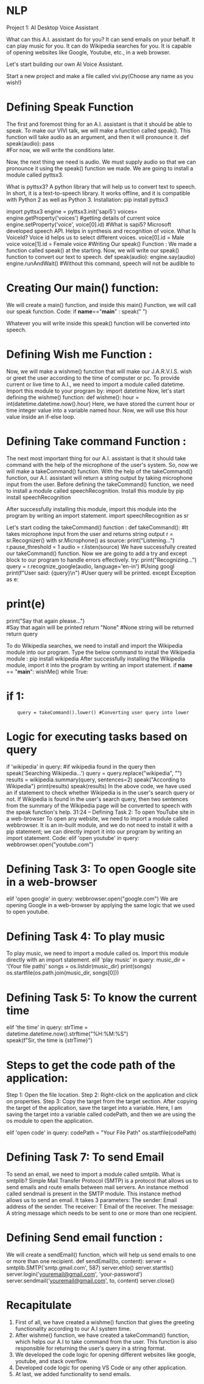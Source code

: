 # NLP
 Project 1: AI Desktop Voice Assistant

 What can this A.I. assistant do for you?
 It can send emails on your behalf.
 It can play music for you.
 It can do Wikipedia searches for you.
 It is capable of opening websites like Google, Youtube, etc., in a web browser.

 Let's start building our own AI Voice Assistant.

 Start a new project and make a file called vivi.py(Choose any name as you wish!)

  # Defining Speak Function
 The first and foremost thing for an A.I. assistant is that it should be able to speak. To make our VIVI talk, we will make a function called
 speak(). This function will take audio as an argument, and then it will pronounce it.
 def speak(audio):
 pass      
#For now, we will write the conditions later.

Now, the next thing we need is audio. We must supply audio so that we can pronounce it using the speak() function we made. We are going to install a module called pyttsx3.

 What is pyttsx3?
 A python library that will help us to convert text to speech. In short, it is a  text-to-speech library.
 It works offline, and it is compatible with Python 2 as well as Python 3.
 Installation:
 pip install pyttsx3

  import pyttsx3
  engine = pyttsx3.init('sapi5')
  voices= engine.getProperty('voices') #getting details of current voice
  engine.setProperty('voice', voice[0].id)
 #What is sapi5?
 Microsoft developed speech API. Helps in synthesis and recognition of voice.
 What Is VoiceId?
 Voice id helps us to select different voices.
 voice[0].id = Male voice 
 voice[1].id = Female voice
 #Writing Our speak() Function :
 We made a function called speak() at the starting. Now, we will write our speak() function to convert our text to speech.
 def speak(audio):
 engine.say(audio) 
engine.runAndWait() #Without this command, speech will not be audible to

 # Creating Our main() function: 
We will create a main() function, and inside this main() Function, we will
 call our speak function.
 Code:
 if __name__=="__main__" :
 speak(" ")

Whatever you will write inside this speak() function will be converted into speech.

# Defining Wish me Function :
 Now, we will make a wishme() function that will make our J.A.R.V.I.S. wish or greet the user according to the time of computer or pc. To provide current
 or live time to A.I., we need to import a module called datetime. Import this module to your program by:
 import datetime
 Now, let's start defining the wishme() function:
 def wishme():
 hour = int(datetime.datetime.now().hour)
 Here, we have stored the current hour or time integer value into a variable named hour. Now, we will use this hour value inside an if-else loop. 

 # Defining Take command Function :
 The next most important thing for our A.I. assistant is that it should take command with the help of the microphone of the user's system. So, now
 we will make a takeCommand() function.  With the help of the takeCommand() function, our A.I. assistant will return a string output by taking microphone input from the user.
 Before defining the takeCommand() function, we need to install a module called speechRecognition. Install this module by
 pip install speechRecognition

 After successfully installing this module, import this module into the program by writing an import statement.
 import speechRecognition as sr

 Let's start coding the takeCommand() function :
 def takeCommand():
 #It takes microphone input from the user and returns string output
    r 
= sr.Recognizer()
 with sr.Microphone() as source:
 print("Listening...")
        r.pause_threshold = 1
        audio = r.listen(source)
 We have successfully created our takeCommand() function. Now we are going to add a try and except block to our program to handle errors effectively.
 try:
 print("Recognizing...")    
        query = r.recognize_google(audio, language='en-in') #Using googl
 print(f"User said: {query}\n")  #User query will be printed.
 except Exception as e:
 # print(e)    
print("Say that again please...")   
#Say that again will be printed
 return "None" #None string will be returned
 return query

 To do Wikipedia searches, we need to install and import the Wikipedia module into our program. Type the below command to install the
 Wikipedia module :
 pip install wikipedia
 After successfully installing the Wikipedia module, import it into the
 program by writing an import statement.
 if __name__ == "__main__":
    wishMe()
 while True:
 # if 1:
        query = takeCommand().lower() #Converting user query into lower 
# Logic for executing tasks based on query
 if 'wikipedia' in query:  #if wikipedia found in the query then 
            speak('Searching Wikipedia...')
            query 
= query.replace("wikipedia", "")
            results = wikipedia.summary(query, sentences=2) 
            speak("According to Wikipedia")
 print(results)
            speak(results)
 In the above code, we have used an if statement to check whether Wikipedia is in the user's search query or not. If Wikipedia is found in the user's search query, then two sentences from the summary of the Wikipedia page will be converted to speech with the speak function's help.
 31:24 – Defining Task 2: To open YouTube site in a web-browser
 To open any website, we need to import a module called webbrowser. It is an in-built module, and we do not need to install it with a pip statement; we can directly import it into our program by writing an import statement.
 Code: 
elif 'open youtube' in query:
            webbrowser.open("youtube.com")

# Defining Task 3: To open Google site in a web-browser
 elif 'open google' in query:
            webbrowser.open("google.com")
 We are opening Google in a web-browser by applying the same logic that we used to open youtube. 

# Defining Task 4: To play music 
To play music, we need to import a module called os. Import this module
 directly with an import statement.
    elif 'play music' in query:
            music_dir = '(Your file path)'
            songs = os.listdir(music_dir)
            print(songs)    
            os.startfile(os.path.join(music_dir, songs[0])) 

# Defining Task 5: To know the current time
 elif 'the time' in query:
            strTime = datetime.datetime.now().strftime("%H:%M:%S")    
            speak(f"Sir, the time is {strTime}")

# Steps to get the code path of the application:
 Step 1: Open the file location.
 Step 2: Right-click on the application and click on properties.
 Step 3: Copy the target from the target section.
 After copying the target of the application, save the target into a variable. Here, I am saving the target into a variable called codePath, and then we
 are using the os module to open the application.

 elif 'open code' in query:
            codePath = "Your File Path"
            os.startfile(codePath)



# Defining Task 7: To send Email
 To send an email, we need to import a module called smtplib.
 What is smtplib?
 Simple Mail Transfer Protocol (SMTP) is a protocol that allows us to send emails and route emails between mail servers. An instance method called sendmail is present in the SMTP module. This instance method allows us to send an email.  It takes 3 parameters:
 The sender: Email address of the sender.
 The receiver: T Email of the receiver.
 The message: A string message which needs to be sent to one or more than one recipient.

# Defining Send email function :
 We will create a sendEmail() function, which will help us send emails to
 one or more than one recipient.
 def sendEmail(to, content):
    server = smtplib.SMTP('smtp.gmail.com', 587)
    server.ehlo()
        server.starttls()
    server.login('youremail@gmail.com', 'your-password')
    server.sendmail('youremail@gmail.com', to, content)
    server.close()
 
 # Recapitulate
 1. First of all, we have created a wishme() function that gives the greeting functionality according to our A.I system time.
 2. After wishme() function, we have created a takeCommand() function, which helps our A.I to take command from the user. This function is also
 responsible for returning the user's query in a string format.
 3. We developed the code logic for opening different websites like google, youtube, and stack overflow.
 4. Developed code logic for opening VS Code or any other application.
 5. At last, we added functionality to send emails.
 